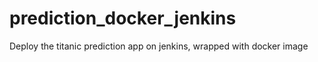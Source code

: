 # prediction_docker_jenkins
Deploy the titanic prediction app on jenkins, wrapped with docker image
